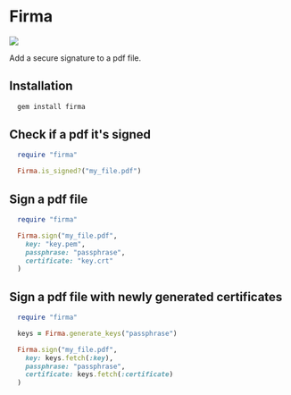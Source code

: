 # Firma
![](http://www.duhaime.org/Portals/duhaime/images/Copperman-signature.jpg)

Add a secure signature to a pdf file.

## Installation

```bash
  gem install firma
```

## Check if a pdf it's signed

```ruby
  require "firma"

  Firma.is_signed?("my_file.pdf")
```

## Sign a pdf file

```ruby
  require "firma"

  Firma.sign("my_file.pdf",
    key: "key.pem",
    passphrase: "passphrase",
    certificate: "key.crt"
  )
```

## Sign a pdf file with newly generated certificates

```ruby
  require "firma"

  keys = Firma.generate_keys("passphrase")

  Firma.sign("my_file.pdf",
    key: keys.fetch(:key),
    passphrase: "passphrase",
    certificate: keys.fetch(:certificate)
  )
```
